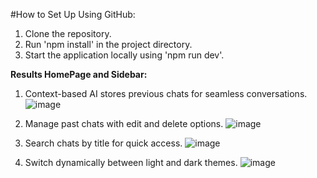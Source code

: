 #How to Set Up Using GitHub:
1. Clone the repository.
2. Run 'npm install' in the project directory.
3. Start the application locally using 'npm run dev'.

<b>Results
HomePage and Sidebar: </b>
1. Context-based AI stores previous chats for seamless conversations.
![image](https://github.com/user-attachments/assets/8cc95fe8-20a7-484f-ba55-9654f6ad54a6)

3. Manage past chats with edit and delete options.
![image](https://github.com/user-attachments/assets/9c78d18d-ed47-49df-85d8-a5ee1dacf6ed)

4. Search chats by title for quick access.
![image](https://github.com/user-attachments/assets/2035f9ed-6ec8-4be8-9b22-b59e1fa5c294)

6. Switch dynamically between light and dark themes.
![image](https://github.com/user-attachments/assets/fd66a1ab-61aa-4aba-b082-dbca3ee5e475)
